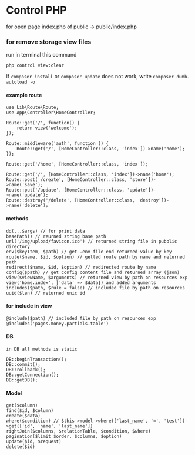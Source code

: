 # Control PHP
for open page index.php of public -> public/index.php

### for remove storage view files
run in terminal this command

    php control view:clear

If `composer install` or `composer update` does not work, write `composer dumb-autoload -o`

#### example route

    use Lib\Route\Route;
    use App\Controller\HomeController;

    Route::get('/', function() {
        return view('welcome');
    });
    
    Route::middleware('auth', function () {
        Route::get('/', [HomeController::class, 'index'])->name('home');
    });
    
    Route::get('/home', [HomeController::class, 'index']);
    
    Route::get('/', [HomeController::class, 'index'])->name('home');
    Route::post('/create', [HomeController::class, 'store'])->name('save');
    Route::put('/update', [HomeController::class, 'update'])->name('update');
    Route::destroy('/delete', [HomeController::class, 'destroy'])->name('delete');


#### methods

    dd(...$args) // for print data
    basePath() // reurned string base path
    url('/img/upload/favicon.ico') // returned string file in pubblic directory
    env($keyItem, $path) // get .env file end returned value by key
    route($name, $id, $option) // getted route path by name and returned path
    redirect($name, $id, $option) // redirected route by name
    config($path) // get config content file and returned array (json)
    view($viewName, $arguments) // returned view by path on resources exp view('home.index', ['data' => $data]) and added arguments
    includes($path, $rule = false) // included file by path on resources
    uuid($len) // returned unic id
    
    
#### for include in view 

    @include($path) // included file by path on resources exp @includes('pages.money.partials.table')
    
#### DB

    in DB all methods is static
    
    DB::beginTransaction();
    DB::commit();
    DB::rollback();
    DB::getConnection();
    DB::getDB();
    
#### Model

    get($column)
    find($id, $column)
    create($data)
    where($condition) // $this->model->where(['last_name', '=', 'test'])->get(['id', 'name', 'last_name'])
    rightJoin($columns, $relationTable, $condition, $where)
    pagination($limit $order, $columns, $option)
    update($id, $request)
    delete($id)